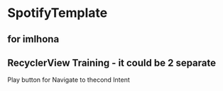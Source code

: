 # SpotifyTemplate
for imlhona
-----------------------------------------------
RecyclerView Training - it could be 2 separate
-----------------------------------------------
Play button for Navigate to thecond Intent 

